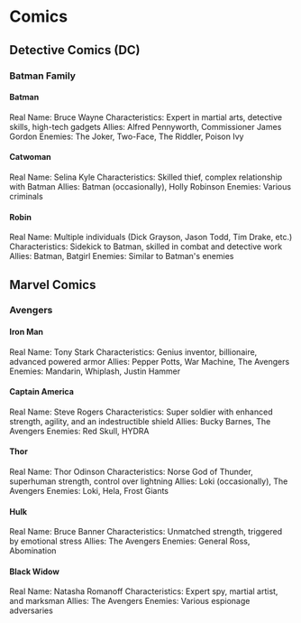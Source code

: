 # Comics

## Detective Comics (DC)

### Batman Family

#### Batman

Real Name: Bruce Wayne
Characteristics: Expert in martial arts, detective skills, high-tech gadgets
Allies: Alfred Pennyworth, Commissioner James Gordon
Enemies: The Joker, Two-Face, The Riddler, Poison Ivy

#### Catwoman

Real Name: Selina Kyle
Characteristics: Skilled thief, complex relationship with Batman
Allies: Batman (occasionally), Holly Robinson
Enemies: Various criminals

#### Robin

Real Name: Multiple individuals (Dick Grayson, Jason Todd, Tim Drake, etc.)
Characteristics: Sidekick to Batman, skilled in combat and detective work
Allies: Batman, Batgirl
Enemies: Similar to Batman's enemies

## Marvel Comics

### Avengers

#### Iron Man

Real Name: Tony Stark
Characteristics: Genius inventor, billionaire, advanced powered armor
Allies: Pepper Potts, War Machine, The Avengers
Enemies: Mandarin, Whiplash, Justin Hammer

#### Captain America

Real Name: Steve Rogers
Characteristics: Super soldier with enhanced strength, agility, and an indestructible shield
Allies: Bucky Barnes, The Avengers
Enemies: Red Skull, HYDRA

#### Thor

Real Name: Thor Odinson
Characteristics: Norse God of Thunder, superhuman strength, control over lightning
Allies: Loki (occasionally), The Avengers
Enemies: Loki, Hela, Frost Giants

#### Hulk

Real Name: Bruce Banner
Characteristics: Unmatched strength, triggered by emotional stress
Allies: The Avengers
Enemies: General Ross, Abomination

#### Black Widow

Real Name: Natasha Romanoff
Characteristics: Expert spy, martial artist, and marksman
Allies: The Avengers
Enemies: Various espionage adversaries
